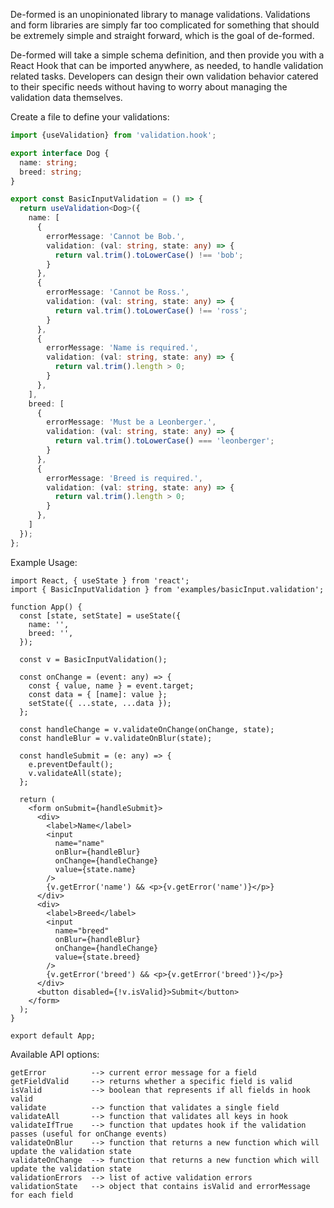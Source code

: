 De-formed is an unopinionated library to manage validations.  Validations and form libraries are simply far too complicated for something that should be extremely simple and straight forward, which is the goal of de-formed.  

De-formed will take a simple schema definition, and then provide you with a React Hook that can be imported anywhere, as needed, to handle validation related tasks. Developers can design their own validation behavior catered to their specific needs without having to worry about managing the validation data themselves.

Create a file to define your validations:
```ts
import {useValidation} from 'validation.hook';

export interface Dog {
  name: string;
  breed: string;
}

export const BasicInputValidation = () => {
  return useValidation<Dog>({
    name: [
      {
        errorMessage: 'Cannot be Bob.',
        validation: (val: string, state: any) => {
          return val.trim().toLowerCase() !== 'bob';
        }
      },
      {
        errorMessage: 'Cannot be Ross.',
        validation: (val: string, state: any) => {
          return val.trim().toLowerCase() !== 'ross';
        }
      },
      {
        errorMessage: 'Name is required.',
        validation: (val: string, state: any) => {
          return val.trim().length > 0;
        }
      },
    ],
    breed: [
      {
        errorMessage: 'Must be a Leonberger.',
        validation: (val: string, state: any) => {
          return val.trim().toLowerCase() === 'leonberger';
        }
      },
      {
        errorMessage: 'Breed is required.',
        validation: (val: string, state: any) => {
          return val.trim().length > 0;
        }
      },
    ]
  });
};
```
Example Usage:
```tsx
import React, { useState } from 'react';
import { BasicInputValidation } from 'examples/basicInput.validation';

function App() {
  const [state, setState] = useState({
    name: '',
    breed: '',
  });

  const v = BasicInputValidation();

  const onChange = (event: any) => {
    const { value, name } = event.target;
    const data = { [name]: value };
    setState({ ...state, ...data });
  };

  const handleChange = v.validateOnChange(onChange, state);
  const handleBlur = v.validateOnBlur(state);

  const handleSubmit = (e: any) => {
    e.preventDefault();
    v.validateAll(state);
  };

  return (
    <form onSubmit={handleSubmit}>
      <div>
        <label>Name</label>
        <input
          name="name"
          onBlur={handleBlur}
          onChange={handleChange}
          value={state.name}
        />
        {v.getError('name') && <p>{v.getError('name')}</p>}
      </div>
      <div>
        <label>Breed</label>
        <input
          name="breed"
          onBlur={handleBlur}
          onChange={handleChange}
          value={state.breed}
        />
        {v.getError('breed') && <p>{v.getError('breed')}</p>}
      </div>
      <button disabled={!v.isValid}>Submit</button>
    </form>
  );
}

export default App;

```
Available API options: 
```
getError          --> current error message for a field
getFieldValid     --> returns whether a specific field is valid
isValid           --> boolean that represents if all fields in hook valid
validate          --> function that validates a single field
validateAll       --> function that validates all keys in hook
validateIfTrue    --> function that updates hook if the validation passes (useful for onChange events)
validateOnBlur    --> function that returns a new function which will update the validation state
validateOnChange  --> function that returns a new function which will update the validation state
validationErrors  --> list of active validation errors
validationState   --> object that contains isValid and errorMessage for each field
```
